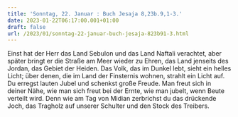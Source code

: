 ```yaml
---
title: 'Sonntag, 22. Januar : Buch Jesaja 8,23b.9,1-3.'
date: 2023-01-22T06:17:00.001+01:00
draft: false
url: /2023/01/sonntag-22-januar-buch-jesaja-823b91-3.html
---
```


Einst hat der Herr das Land Sebulon und das Land Naftali verachtet, aber später bringt er die Straße am Meer wieder zu Ehren, das Land jenseits des Jordan, das Gebiet der Heiden. Das Volk, das im Dunkel lebt, sieht ein helles Licht; über denen, die im Land der Finsternis wohnen, strahlt ein Licht auf. Du erregst lauten Jubel und schenkst große Freude. Man freut sich in deiner Nähe, wie man sich freut bei der Ernte, wie man jubelt, wenn Beute verteilt wird. Denn wie am Tag von Midian zerbrichst du das drückende Joch, das Tragholz auf unserer Schulter und den Stock des Treibers.